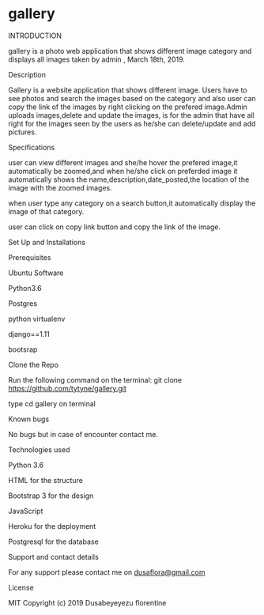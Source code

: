 # gallery


INTRODUCTION

gallery is a photo web application that shows different image category and displays all images taken by admin , March 18th, 2019.


Description

Gallery is a website application that shows different image. Users have to see photos and search the images based on the category and also user can copy the link of the images by right clicking on the prefered image.Admin uploads images,delete and update the images, is for the admin that have all right for the images seen by the users as he/she can delete/update and add pictures.


Specifications

user can view different images and she/he hover the prefered image,it automatically be zoomed,and when he/she click on preferded image it automatically shows the name,description,date_posted,the location of the image with the zoomed images.


when user type any category on a search button,it automatically display the image of that category.


user can click on copy link button and copy the link of the image.


Set Up and Installations

Prerequisites

Ubuntu Software

Python3.6

Postgres

python virtualenv

django==1.11

bootsrap

Clone the Repo

Run the following command on the terminal: git clone https://github.com/tytyne/gallery.git

type cd gallery on terminal

Known bugs

No bugs but in case of encounter contact me.


Technologies used

Python 3.6

HTML for the structure

Bootstrap 3 for the design

JavaScript

Heroku for the deployment

Postgresql for the database

Support and contact details

For any support please contact me on dusaflora@gmail.com


License

MIT Copyright (c) 2019 Dusabeyeyezu florentine
